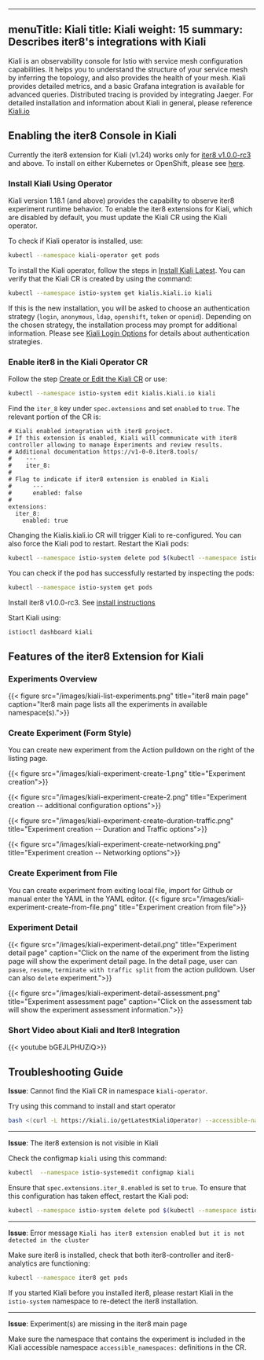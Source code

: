 
---
menuTitle: Kiali
title: Kiali
weight: 15
summary: Describes iter8's integrations with Kiali
---

Kiali is an observability console for Istio with service mesh configuration capabilities. It helps you to understand the structure of your service mesh by inferring the topology, and also provides the health of your mesh. Kiali provides detailed metrics, and a basic Grafana integration is available for advanced queries. Distributed tracing is provided by integrating Jaeger. For detailed installation and information about Kiali in general, please reference [Kiali.io](https://kiali.io)

## Enabling the iter8 Console in Kiali

Currently the iter8 extension for Kiali (v1.24) works only for [iter8 v1.0.0-rc3](https://v1-0-0.iter8.tools/) and above. To install on either Kubernetes or OpenShift, please see [here](https://v1-0-0.iter8.tools/installation/).

### Install Kiali Using Operator

Kiali version 1.18.1 (and above) provides the capability to observe iter8 experiment runtime behavior. To enable the iter8 extensions for Kiali, which are disabled by default, you must update the Kiali CR using the Kiali operator.

To check if Kiali operator is installed, use:

```bash
kubectl --namespace kiali-operator get pods
```

To install the Kiali operator, follow the steps in [Install Kiali Latest]( https://kiali.io/documentation/latest/installation-guide/#_install_kiali_latest). You can verify that the Kiali CR is created by using the command:

```bash
kubectl --namespace istio-system get kialis.kiali.io kiali
```

If this is the new installation, you will be asked to choose an authentication strategy (`login`, `anonymous`, `ldap`, `openshift`, `token` or `openid`). Depending on the chosen strategy, the installation process may prompt for additional information. Please see [Kiali Login Options](https://kiali.io/documentation/latest/installation-guide/#_login_options) for details about authentication strategies.

### Enable iter8 in the Kiali Operator CR

Follow the step [Create or Edit the Kiali CR](https://kiali.io/documentation/latest/installation-guide/#_create_or_edit_the_kiali_cr) or use:

```bash
kubectl --namespace istio-system edit kialis.kiali.io kiali
```

Find the `iter_8` key under `spec.extensions` and set `enabled` to `true`. The relevant portion of the CR is:

```
# Kiali enabled integration with iter8 project.
# If this extension is enabled, Kiali will communicate with iter8 controller allowing to manage Experiments and review results.
# Additional documentation https://v1-0-0.iter8.tools/
#    ---
#    iter_8:
#
# Flag to indicate if iter8 extension is enabled in Kiali
#      ---
#      enabled: false
#
extensions:
  iter_8:
    enabled: true
```

Changing the Kialis.kiali.io CR will trigger Kiali to re-configured. You can also force the Kiali pod to restart.
Restart the Kiali pods:

```bash
kubectl --namespace istio-system delete pod $(kubectl --namespace istio-system get pod --selector='app=kiali' -o jsonpath='{.items[0].metadata.name}')
```

You can check if the pod has successfully restarted by inspecting the pods:

```bash
kubectl --namespace istio-system get pods
```

Install iter8 v1.0.0-rc3. See [install instructions](https://v1-0-0.iter8.tools/installation)

Start Kiali using:

```bash
istioctl dashboard kiali
```

## Features of the iter8 Extension for Kiali

### Experiments Overview

{{< figure src="/images/kiali-list-experiments.png" title="iter8 main page" caption="Iter8 main page lists all the experiments in available namespace(s).">}}

### Create Experiment (Form Style)

You can create new experiment from the Action pulldown on the right of the listing page.

{{< figure src="/images/kiali-experiment-create-1.png" title="Experiment creation">}}

{{< figure src="/images/kiali-experiment-create-2.png" title="Experiment creation -- additional configuration options">}}

{{< figure src="/images/kiali-experiment-create-duration-traffic.png" title="Experiment creation -- Duration and Traffic options">}}

{{< figure src="/images/kiali-experiment-create-networking.png" title="Experiment creation -- Networking options">}}

### Create Experiment from File

You can create experiment from exiting local file, import for Github or manual enter the YAML in the YAML editor.
{{< figure src="/images/kiali-experiment-create-from-file.png" title="Experiment creation from file">}}

### Experiment Detail

{{< figure src="/images/kiali-experiment-detail.png" title="Experiment detail page" caption="Click on the name of the experiment from the listing page will show the experiment detail page. In the detail page, user can `pause`, `resume`, `terminate with traffic split` from the action pulldown. User can also `delete` experiment.">}}

{{< figure src="/images/kiali-experiment-detail-assessment.png" title="Experiment assessment page" caption="Click on the assessment tab will show the experiment assessment information.">}}

### Short Video about Kiali and Iter8 Integration

 {{< youtube bGEJLPHUZiQ>}}

## Troubleshooting Guide

**Issue**: Cannot find the Kiali CR in namespace `kiali-operator`.

Try using this command to install and start operator

```bash
bash <(curl -L https://kiali.io/getLatestKialiOperator) --accessible-namespaces '**' -oiv latest -kiv latest --operator-install-kiali true
```

---

**Issue**: The iter8 extension is not visible in Kiali

Check the configmap `kiali` using this command:

 ```bash
 kubectl  --namespace istio-systemedit configmap kiali
 ```

Ensure that `spec.extensions.iter_8.enabled` is set to `true`. To ensure that this configuration has taken effect, restart the Kiali pod:

```bash
kubectl --namespace istio-system delete pod $(kubectl --namespace istio-system get pod --selector='app=kiali' -o jsonpath='{.items[0].metadata.name}')
```

---

**Issue**: Error message `Kiali has iter8 extension enabled but it is not detected in the cluster`

Make sure iter8 is installed, check that both iter8-controller and iter8-analytics are functioning:

```bash
kubectl --namespace iter8 get pods
```

If you started Kiali before you installed iter8, please restart Kiali in the `istio-system` namespace to re-detect the iter8 installation.

---

**Issue**: Experiment(s) are missing in the iter8 main page

Make sure the namespace that contains the experiment is included in the Kiali accessible namespace `accessible_namespaces:` definitions in the CR.
